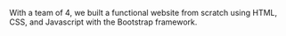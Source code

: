With a team of 4, we built a functional website from scratch using HTML, CSS, and Javascript with the Bootstrap framework. 